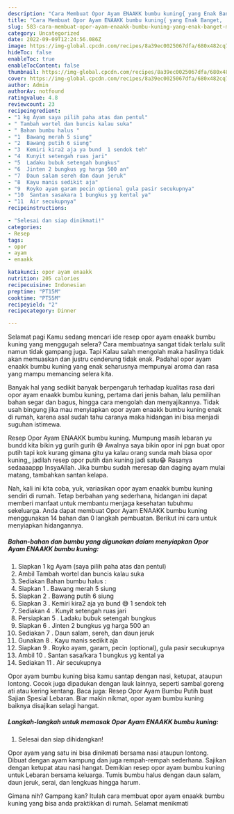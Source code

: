 ```yaml
---
description: "Cara Membuat Opor Ayam ENAAKK bumbu kuning{ yang Enak Banget,  Menu Buat lebaran"
title: "Cara Membuat Opor Ayam ENAAKK bumbu kuning{ yang Enak Banget,  Menu Buat lebaran"
slug: 583-cara-membuat-opor-ayam-enaakk-bumbu-kuning-yang-enak-banget-menu-buat-lebaran
category: Uncategorized
date: 2022-09-09T12:24:56.086Z
image: https://img-global.cpcdn.com/recipes/8a39ec0025067dfa/680x482cq70/opor-ayam-enaakk-bumbu-kuning-foto-resep-utama.jpg
hideToc: false
enableToc: true
enableTocContent: false
thumbnail: https://img-global.cpcdn.com/recipes/8a39ec0025067dfa/680x482cq70/opor-ayam-enaakk-bumbu-kuning-foto-resep-utama.jpg
cover: https://img-global.cpcdn.com/recipes/8a39ec0025067dfa/680x482cq70/opor-ayam-enaakk-bumbu-kuning-foto-resep-utama.jpg
author: Admin
authorAv: notfound
ratingvalue: 4.8
reviewcount: 23
recipeingredient:
- "1 kg Ayam saya pilih paha atas dan pentul"
- " Tambah wortel dan buncis kalau suka"
- " Bahan bumbu halus "
- "1  Bawang merah 5 siung"
- "2  Bawang putih 6 siung"
- "3  Kemiri kira2 aja ya bund  1 sendok teh"
- "4  Kunyit setengah ruas jari"
- "5  Ladaku bubuk setengah bungkus"
- "6  Jinten 2 bungkus yg harga 500 an"
- "7  Daun salam sereh dan daun jeruk"
- "8  Kayu manis sedikit aja"
- "9  Royko ayam garam pecin optional gula pasir secukupnya"
- "10  Santan sasakara 1 bungkus yg kental ya"
- "11  Air secukupnya"
recipeinstructions:

- "Selesai dan siap dinikmati!"
categories:
- Resep
tags:
- opor
- ayam
- enaakk

katakunci: opor ayam enaakk 
nutrition: 205 calories
recipecuisine: Indonesian
preptime: "PT15M"
cooktime: "PT55M"
recipeyield: "2"
recipecategory: Dinner

---
```



Selamat pagi Kamu sedang mencari ide resep opor ayam enaakk bumbu kuning yang menggugah selera? Cara membuatnya sangat tidak terlalu sulit namun tidak gampang juga. Tapi Kalau salah mengolah maka hasilnya tidak akan memuaskan dan justru cenderung tidak enak. Padahal opor ayam enaakk bumbu kuning yang enak seharusnya mempunyai aroma dan rasa yang mampu memancing selera kita.


Banyak hal yang sedikit banyak berpengaruh terhadap kualitas rasa dari opor ayam enaakk bumbu kuning, pertama dari jenis bahan, lalu pemilihan bahan segar dan bagus, hingga cara mengolah dan menyajikannya. Tidak usah bingung jika mau menyiapkan opor ayam enaakk bumbu kuning enak di rumah, karena asal sudah tahu caranya maka hidangan ini bisa menjadi suguhan istimewa.

Resep Opor Ayam ENAAKK bumbu kuning. Mumpung masih lebaran yu bundd kita bikin yg gurih gurih 😅 Awalnya saya bikin opor ini pgn buat opor putih tapi kok kurang gimana gitu ya kalau orang sunda mah biasa opor kuning,, jadilah resep opor putih dan kuning jadi satu😂 Rasanya sedaaaappp InsyaAllah. Jika bumbu sudah meresap dan daging ayam mulai matang, tambahkan santan kelapa.


Nah, kali ini kita coba, yuk, variasikan opor ayam enaakk bumbu kuning sendiri di rumah. Tetap berbahan yang sederhana, hidangan ini dapat memberi manfaat untuk membantu menjaga kesehatan tubuhmu sekeluarga. Anda dapat membuat Opor Ayam ENAAKK bumbu kuning menggunakan 14 bahan dan 0 langkah pembuatan. Berikut ini cara untuk menyiapkan hidangannya.

<!--inarticleads1-->

##### Bahan-bahan dan bumbu yang digunakan dalam menyiapkan Opor Ayam ENAAKK bumbu kuning:

1. Siapkan 1 kg Ayam (saya pilih paha atas dan pentul)
1. Ambil  Tambah wortel dan buncis kalau suka
1. Sediakan  Bahan bumbu halus :
1. Siapkan 1 . Bawang merah 5 siung
1. Siapkan 2 . Bawang putih 6 siung
1. Siapkan 3 . Kemiri kira2 aja ya bund 😅 1 sendok teh
1. Sediakan 4 . Kunyit setengah ruas jari
1. Persiapkan 5 . Ladaku bubuk setengah bungkus
1. Siapkan 6 . Jinten 2 bungkus yg harga 500 an
1. Sediakan 7 . Daun salam, sereh, dan daun jeruk
1. Gunakan 8 . Kayu manis sedikit aja
1. Siapkan 9 . Royko ayam, garam, pecin (optional), gula pasir secukupnya
1. Ambil 10 . Santan sasa/kara 1 bungkus yg kental ya
1. Sediakan 11 . Air secukupnya


Opor ayam bumbu kuning bisa kamu santap dengan nasi, ketupat, ataupun lontong. Cocok juga dipadukan dengan lauk lainnya, seperti sambal goreng ati atau kering kentang. Baca juga: Resep Opor Ayam Bumbu Putih buat Sajian Spesial Lebaran. Biar makin nikmat, opor ayam bumbu kuning baiknya disajikan selagi hangat. 

<!--inarticleads2-->

##### Langkah-langkah untuk memasak Opor Ayam ENAAKK bumbu kuning:


1. Selesai dan siap dihidangkan!

Opor ayam yang satu ini bisa dinikmati bersama nasi ataupun lontong. Dibuat dengan ayam kampung dan juga rempah-rempah sederhana. Sajikan dengan ketupat atau nasi hangat. Demikian resep opor ayam bumbu kuning untuk Lebaran bersama keluarga. Tumis bumbu halus dengan daun salam, daun jeruk, serai, dan lengkuas hingga harum. 

Gimana nih? Gampang kan? Itulah cara membuat opor ayam enaakk bumbu kuning yang bisa anda praktikkan di rumah. Selamat menikmati
